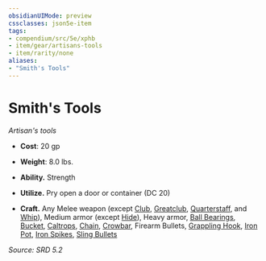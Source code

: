 ```yaml
---
obsidianUIMode: preview
cssclasses: json5e-item
tags:
- compendium/src/5e/xphb
- item/gear/artisans-tools
- item/rarity/none
aliases: 
- "Smith's Tools"
---
```

# Smith's Tools
*Artisan's tools*  

- **Cost**: 20 gp
- **Weight**: 8.0 lbs.

- **Ability.** Strength  
- **Utilize.** Pry open a door or container (DC 20)  
- **Craft.** Any Melee weapon (except [Club](club-xphb.md), [Greatclub](greatclub-xphb.md), [Quarterstaff](quarterstaff-xphb.md), and [Whip](whip-xphb.md)), Medium armor (except [Hide](hide-armor-xphb.md)), Heavy armor, [Ball Bearings](ball-bearings-xphb.md), [Bucket](bucket-xphb.md), [Caltrops](caltrops-xphb.md), [Chain](chain-xphb.md), [Crowbar](crowbar-xphb.md), Firearm Bullets, [Grappling Hook](grappling-hook-xphb.md), [Iron Pot](iron-pot-xphb.md), [Iron Spikes](iron-spikes-xphb.md), [Sling Bullets](sling-bullets-20-xphb.md)  

*Source: SRD 5.2*